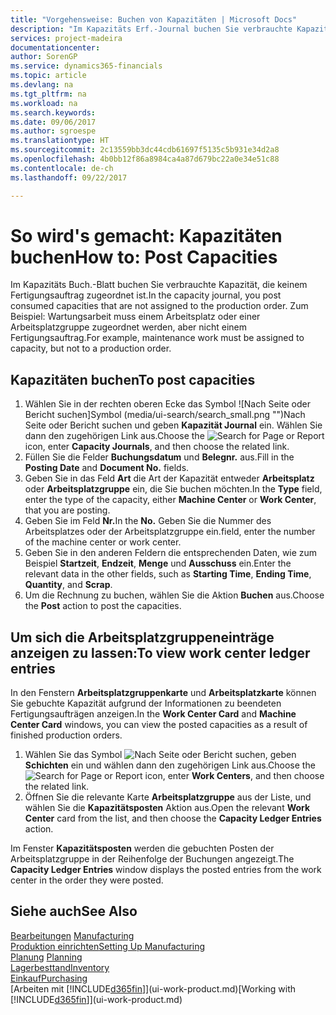 ```yaml
---
title: "Vorgehensweise: Buchen von Kapazitäten | Microsoft Docs"
description: "Im Kapazitäts Erf.-Journal buchen Sie verbrauchte Kapazität, die keinem Fertigungsauftrag zugeordnet ist. Zum Beispiel: Wartungsarbeit muss einem Arbeitsplatz oder einer Arbeitsplatzgruppe zugeordnet werden, aber nicht einem Fertigungsauftrag."
services: project-madeira
documentationcenter: 
author: SorenGP
ms.service: dynamics365-financials
ms.topic: article
ms.devlang: na
ms.tgt_pltfrm: na
ms.workload: na
ms.search.keywords: 
ms.date: 09/06/2017
ms.author: sgroespe
ms.translationtype: HT
ms.sourcegitcommit: 2c13559bb3dc44cdb61697f5135c5b931e34d2a8
ms.openlocfilehash: 4b0bb12f86a8984ca4a87d679bc22a0e34e51c88
ms.contentlocale: de-ch
ms.lasthandoff: 09/22/2017

---
```

# <a name="how-to-post-capacities"></a><span data-ttu-id="12f53-104">So wird's gemacht: Kapazitäten buchen</span><span class="sxs-lookup"><span data-stu-id="12f53-104">How to: Post Capacities</span></span>
<span data-ttu-id="12f53-105">Im Kapazitäts Buch.-Blatt buchen Sie verbrauchte Kapazität, die keinem Fertigungsauftrag zugeordnet ist.</span><span class="sxs-lookup"><span data-stu-id="12f53-105">In the capacity journal, you post consumed capacities that are not assigned to the production order.</span></span> <span data-ttu-id="12f53-106">Zum Beispiel: Wartungsarbeit muss einem Arbeitsplatz oder einer Arbeitsplatzgruppe zugeordnet werden, aber nicht einem Fertigungsauftrag.</span><span class="sxs-lookup"><span data-stu-id="12f53-106">For example, maintenance work must be assigned to capacity, but not to a production order.</span></span>  

## <a name="to-post-capacities"></a><span data-ttu-id="12f53-107">Kapazitäten buchen</span><span class="sxs-lookup"><span data-stu-id="12f53-107">To post capacities</span></span>  
1.  <span data-ttu-id="12f53-108">Wählen Sie in der rechten oberen Ecke das Symbol ![Nach Seite oder Bericht suchen]Symbol (media/ui-search/search_small.png "")Nach Seite oder Bericht suchen und geben **Kapazität Journal** ein. Wählen Sie dann den zugehörigen Link aus.</span><span class="sxs-lookup"><span data-stu-id="12f53-108">Choose the ![Search for Page or Report](media/ui-search/search_small.png "Search for Page or Report icon") icon, enter **Capacity Journals**, and then choose the related link.</span></span>  
2.  <span data-ttu-id="12f53-109">Füllen Sie die Felder **Buchungsdatum** und **Belegnr.** aus.</span><span class="sxs-lookup"><span data-stu-id="12f53-109">Fill in the **Posting Date** and **Document No.** fields.</span></span>  
3.  <span data-ttu-id="12f53-110">Geben Sie in das Feld **Art** die Art der Kapazität entweder **Arbeitsplatz** oder **Arbeitsplatzgruppe** ein, die Sie buchen möchten.</span><span class="sxs-lookup"><span data-stu-id="12f53-110">In the **Type** field, enter the type of the capacity, either **Machine Center** or **Work Center**, that you are posting.</span></span>  
4.  <span data-ttu-id="12f53-111">Geben Sie im Feld **Nr.**</span><span class="sxs-lookup"><span data-stu-id="12f53-111">In the **No.**</span></span> <span data-ttu-id="12f53-112">Geben Sie die Nummer des Arbeitsplatzes oder der Arbeitsplatzgruppe ein.</span><span class="sxs-lookup"><span data-stu-id="12f53-112">field, enter the number of the machine center or work center.</span></span>  
5.  <span data-ttu-id="12f53-113">Geben Sie in den anderen Feldern die entsprechenden Daten, wie zum Beispiel **Startzeit**, **Endzeit**, **Menge** und **Ausschuss** ein.</span><span class="sxs-lookup"><span data-stu-id="12f53-113">Enter the relevant data in the other fields, such as **Starting Time**, **Ending Time**, **Quantity**, and **Scrap**.</span></span>  
6.  <span data-ttu-id="12f53-114">Um die Rechnung zu buchen, wählen Sie die Aktion **Buchen** aus.</span><span class="sxs-lookup"><span data-stu-id="12f53-114">Choose the **Post** action to post the capacities.</span></span>  

## <a name="to-view-work-center-ledger-entries"></a><span data-ttu-id="12f53-115">Um sich die Arbeitsplatzgruppeneinträge anzeigen zu lassen:</span><span class="sxs-lookup"><span data-stu-id="12f53-115">To view work center ledger entries</span></span>  
<span data-ttu-id="12f53-116">In den Fenstern **Arbeitsplatzgruppenkarte** und **Arbeitsplatzkarte** können Sie gebuchte Kapazität aufgrund der Informationen zu beendeten Fertigungsaufträgen anzeigen.</span><span class="sxs-lookup"><span data-stu-id="12f53-116">In the **Work Center Card** and **Machine Center Card** windows, you can view the posted capacities as a result of finished production orders.</span></span>    
1.  <span data-ttu-id="12f53-117">Wählen Sie das Symbol ![Nach Seite oder Bericht suchen](media/ui-search/search_small.png "Symbol Nach Seite oder Bericht suchen"), geben **Schichten** ein und wählen dann den zugehörigen Link aus.</span><span class="sxs-lookup"><span data-stu-id="12f53-117">Choose the ![Search for Page or Report](media/ui-search/search_small.png "Search for Page or Report icon") icon, enter **Work Centers**, and then choose the related link.</span></span>  
2.  <span data-ttu-id="12f53-118">Öffnen Sie die relevante Karte **Arbeitsplatzgruppe** aus der Liste, und wählen Sie die **Kapazitätsposten** Aktion aus.</span><span class="sxs-lookup"><span data-stu-id="12f53-118">Open the relevant **Work Center** card from the list, and then choose the **Capacity Ledger Entries** action.</span></span>  

<span data-ttu-id="12f53-119">Im Fenster **Kapazitätsposten** werden die gebuchten Posten der Arbeitsplatzgruppe in der Reihenfolge der Buchungen angezeigt.</span><span class="sxs-lookup"><span data-stu-id="12f53-119">The **Capacity Ledger Entries** window displays the posted entries from the work center in the order they were posted.</span></span>   

## <a name="see-also"></a><span data-ttu-id="12f53-120">Siehe auch</span><span class="sxs-lookup"><span data-stu-id="12f53-120">See Also</span></span>  
<span data-ttu-id="12f53-121">[Bearbeitungen](production-manage-manufacturing.md)  </span><span class="sxs-lookup"><span data-stu-id="12f53-121">[Manufacturing](production-manage-manufacturing.md)  </span></span>  
[<span data-ttu-id="12f53-122">Produktion einrichten</span><span class="sxs-lookup"><span data-stu-id="12f53-122">Setting Up Manufacturing</span></span>](production-configure-production-processes.md)  
<span data-ttu-id="12f53-123">[Planung](production-planning.md)    </span><span class="sxs-lookup"><span data-stu-id="12f53-123">[Planning](production-planning.md)    </span></span>  
[<span data-ttu-id="12f53-124">Lagerbesttand</span><span class="sxs-lookup"><span data-stu-id="12f53-124">Inventory</span></span>](inventory-manage-inventory.md)  
[<span data-ttu-id="12f53-125">Einkauf</span><span class="sxs-lookup"><span data-stu-id="12f53-125">Purchasing</span></span>](purchasing-manage-purchasing.md)  
<span data-ttu-id="12f53-126">[Arbeiten mit [!INCLUDE[d365fin](includes/d365fin_md.md)]](ui-work-product.md)</span><span class="sxs-lookup"><span data-stu-id="12f53-126">[Working with [!INCLUDE[d365fin](includes/d365fin_md.md)]](ui-work-product.md)</span></span>

